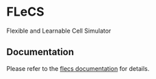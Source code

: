 # FLeCS

<!---
![flecs_logo](docs/flecs_logo.png "Logo")
-->

Flexible and Learnable Cell Simulator

## Documentation

Please refer to the [flecs documentation](https://bertinus.github.io/FLeCS/) for details.